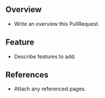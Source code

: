 ## Overview
- Write an overview this PullRequest.

## Feature
- Describe features to add.

## References
- Attach any referenced pages.

